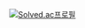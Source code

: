 [![Solved.ac프로필](http://mazassumnida.wtf/api/v2/generate_badge?boj=mastermath)](https://solved.ac/mastermath)
<br>

